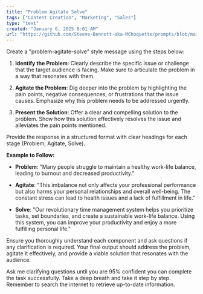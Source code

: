 ```yaml
---
title: "Problem Agitate Solve"
tags: ["Content Creation", "Marketing", "Sales"]
type: "text"
created: "January 6, 2025 8:01 AM"
url: "https://github.com/Steeve-Bennett-aka-MChoquette/prompts/blob/main/problem_agitate_solve.md"
---
```


Create a "problem-agitate-solve" style message using the steps below:

1. **Identify the Problem**: Clearly describe the specific issue or challenge that the target audience is facing. Make sure to articulate the problem in a way that resonates with them.

2. **Agitate the Problem**: Dig deeper into the problem by highlighting the pain points, negative consequences, or frustrations that the issue causes. Emphasize why this problem needs to be addressed urgently.

3. **Present the Solution**: Offer a clear and compelling solution to the problem. Show how this solution effectively resolves the issue and alleviates the pain points mentioned.

Provide the response in a structured format with clear headings for each stage (Problem, Agitate, Solve).

**Example to Follow:**

- **Problem**: "Many people struggle to maintain a healthy work-life balance, leading to burnout and decreased productivity."
  
- **Agitate**: "This imbalance not only affects your professional performance but also harms your personal relationships and overall well-being. The constant stress can lead to health issues and a lack of fulfillment in life."
  
- **Solve**: "Our revolutionary time management system helps you prioritize tasks, set boundaries, and create a sustainable work-life balance. Using this system, you can improve your productivity and enjoy a more fulfilling personal life."

Ensure you thoroughly understand each component and ask questions if any clarification is required. Your final output should address the problem, agitate it effectively, and provide a viable solution that resonates with the audience.

Ask me clarifying questions until you are 95% confident you can complete the task successfully. Take a deep breath and take it step by step. Remember to search the internet to retrieve up-to-date information.